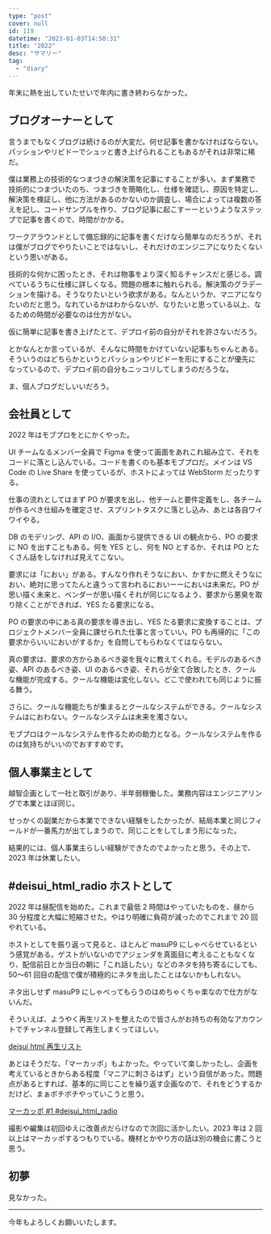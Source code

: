 ```yaml
---
type: "post"
cover: null
id: 119
datetime: "2023-01-03T14:50:31"
title: "2022"
desc: "サマリー"
tag:
  - "diary"
---
```


年末に熱を出していたせいで年内に書き終わらなかった。

## ブログオーナーとして

言うまでもなくブログは続けるのが大変だ。何せ記事を書かなければならない。パッションやリビドーでシュッと書き上げられることもあるがそれは非常に稀だ。

僕は業務上の技術的なつまづきの解決策を記事にすることが多い。まず業務で技術的につまづいたのち、つまづきを簡略化し、仕様を確認し、原因を特定し、解決策を検証し、他に方法があるのかないのか調査し、場合によっては複数の答えを記し、コードサンプルを作り、ブログ記事に起こすーーというようなステップで記事を書くので、時間がかかる。

ワークアラウンドとして備忘録的に記事を書くだけなら簡単なのだろうが、それは僕がブログでやりたいことではないし、それだけのエンジニアになりたくないという思いがある。

技術的な何かに困ったとき、それは物事をより深く知るチャンスだと感じる。調べているうちに仕様に詳しくなる。問題の根本に触れられる。解決策のグラデーションを描ける。そうなりたいという欲求がある。なんというか、マニアになりたいのだと思う。なれているかはわからないが、なりたいと思っている以上、なるための時間が必要なのは仕方がない。

仮に簡単に記事を書き上げたとて、デプロイ前の自分がそれを許さないだろう。

とかなんとか言っているが、そんなに時間をかけていない記事もちゃんとある。そういうのはどちらかというとパッションやリビドーを形にすることが優先になっているので、デプロイ前の自分もニッコリしてしまうのだろうな。

ま、個人ブログだしいいだろう。

## 会社員として

2022 年はモブプロをとにかくやった。

UI チームなるメンバー全員で Figma を使って画面をあれこれ組み立て、それをコードに落とし込んでいる。コードを書くのも基本モブプロだ。メインは VS Code の Live Share を使っているが、ホストによっては WebStorm だったりする。

仕事の流れとしてはまず PO が要求を出し、他チームと要件定義をし、各チームが作るべき仕組みを確定させ、スプリントタスクに落とし込み、あとは各自ワイワイやる。

DB のモデリング、API の I/O、画面から提供できる UI の観点から、PO の要求に NO を出すこともある。何を YES とし、何を NO とするか、それは PO とたくさん話をしなければ見えてこない。

要求には「におい」がある。すんなり作れそうなにおい、かすかに燃えそうなにおい、絶対に思ってたんと違うって言われるにおいーーにおいは未来だ。PO が思い描く未来と、ベンダーが思い描くそれが同じになるよう、要求から悪臭を取り除くことができれば、YES たる要求になる。

PO の要求の中にある真の要求を導き出し、YES たる要求に変換することは、プロジェクトメンバー全員に課せられた仕事と言っていい。PO も再帰的に「この要求からいいにおいがするか」を自問してもらわなくてはならない。

真の要求は、要求の方からあるべき姿を我々に教えてくれる。モデルのあるべき姿、API のあるべき姿、UI のあるべき姿、それらが全て合致したとき、クールな機能が完成する。クールな機能は変化しない。どこで使われても同じように振る舞う。

さらに、クールな機能たちが集まるとクールなシステムができる。クールなシステムはにおわない。クールなシステムは未来を濁さない。

モブプロはクールなシステムを作るための助力となる。クールなシステムを作るのは気持ちがいいのでおすすめです。

## 個人事業主として

越智企画として一社と取引があり、半年弱稼働した。業務内容はエンジニアリングで本業とほぼ同じ。

せっかくの副業だから本業でできない経験をしたかったが、結局本業と同じフィールドが一番馬力が出てしまうので、同じことをしてしまう形になった。

結果的には、個人事業主らしい経験ができたのでよかったと思う。その上で、2023 年は休業したい。

## #deisui_html_radio ホストとして

2022 年は昼配信を始めた。これまで最低 2 時間はやっていたものを、昼から 30 分程度と大幅に短縮させた。やはり明確に負荷が減ったのでこれまで 20 回やれている。

ホストとしてを振り返って見ると、ほとんど masuP9 にしゃべらせているという感覚がある。ゲストがいないのでアジェンダを真面目に考えることもなくなり、配信前日とか当日の朝に「これ話したい」などのネタを持ち寄るにしても、50〜61 回目の配信で僕が積極的にネタを出したことはないかもしれない。

ネタ出しせず masuP9 にしゃべってもらうのはめちゃくちゃ楽なので仕方がないんだ。

そういえば、ようやく再生リストを整えたので皆さんがお持ちの有効なアカウントでチャンネル登録して再生しまくってほしい。

[deisui html 再生リスト](https://www.youtube.com/@deisuihtmlradio/playlists)

あとはそうだな、「マーカッポ」もよかった。やっていて楽しかったし、企画を考えているときからある程度「マニアに刺さるはず」という自信があった。問題点があるとすれば、基本的に同じことを繰り返す企画なので、それをどうするかだけど、まぁボチボチやっていこうと思う。

[マーカッポ #1 #deisui_html_radio](https://www.youtube.com/watch?v=qq9R7-1FptQ)

撮影や編集は初回ゆえに改善点だらけなので次回に活かしたい。2023 年は 2 回以上はマーカッポするつもりでいる。機材とかやり方の話は別の機会に書こうと思う。

## 初夢

見なかった。

---

今年もよろしくお願いいたします。
